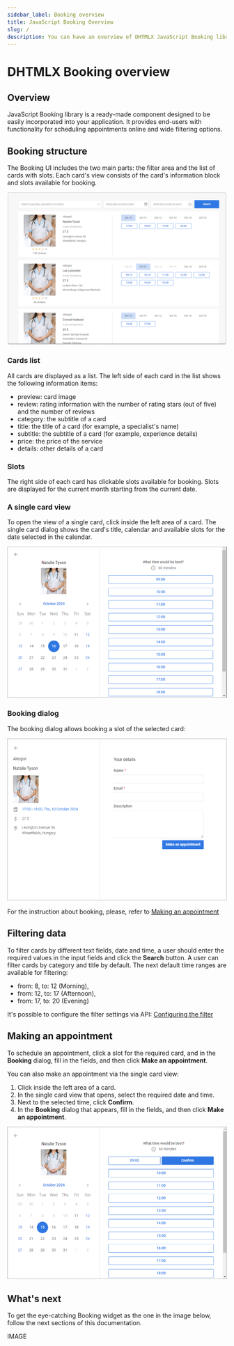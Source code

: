 ```yaml
---
sidebar_label: Booking overview
title: JavaScript Booking Overview
slug: /
description: You can have an overview of DHTMLX JavaScript Booking library in the documentation. Browse developer guides and API reference, try out code examples and live demos, and download a free 30-day evaluation version of DHTMLX Booking.
---
```


# DHTMLX Booking overview

## Overview

JavaScript Booking library is a ready-made component designed to be easily incorporated into your application. It provides end-users with functionality for scheduling appointments online and wide filtering options. 

## Booking structure

The Booking UI includes the two main parts: the filter area and the list of cards with slots. Each card's view consists of the card's information block and slots available for booking. 

![main](assets/main.png)

### Cards list

All cards are displayed as a list. The left side of each card in the list shows the following information items:

- preview: card image
- review: rating information with the number of rating stars (out of five) and the number of reviews
- category: the subtitle of a card
- title: the title of a card (for example, a specialist's name)
- subtitle: the subtitle of a card (for example, experience details)
- price: the price of the service
- details: other details of a card

### Slots

The right side of each card has clickable slots available for booking. Slots are displayed for the current month starting from the current date.


### A single card view

To open the view of a single card, click inside the left area of a card. The single card dialog shows the card's title, calendar and available slots for the date selected in the calendar. 

![single-card](assets/single-card.png)

### Booking dialog

The booking dialog allows booking a slot of the selected card:

![booking](assets/bookingd.png)

For the instruction about booking, please, refer to [Making an appointment](#making-an-appointment)

## Filtering data

To filter cards by different text fields, date and time, a user should enter the required values in the input fields and click the **Search** button. A user can filter  cards by category and title by default. The next default time ranges are available for filtering: 
- from: 8, to: 12 (Morning),
- from: 12, to: 17 (Afternoon),
- from: 17, to: 20 (Evening)

It's possible to configure the filter settings via API: [Configuring the filter](/guides/configuration#configuring-the-filter)

## Making an appointment

To schedule an appointment, click a slot for the required card, and in the **Booking** dialog, fill in the fields, and then click **Make an appointment**.

You can also make an appointment via the single card view:

1. Click inside the left area of a card.
2. In the single card view that opens, select the required date and time.
3. Next to the selected time, click **Confirm**.
4. In the **Booking** dialog that appears, fill in the fields, and then click **Make an appointment**.

![booking-2](assets/booking-2.png)

## What's next

To get the eye-catching Booking widget as the one in the image below, follow the next sections of this documentation.

IMAGE

